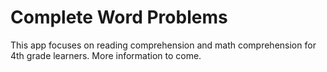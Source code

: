 # Complete Word Problems
This app focuses on reading comprehension and math comprehension for 4th grade learners. More information to come.
